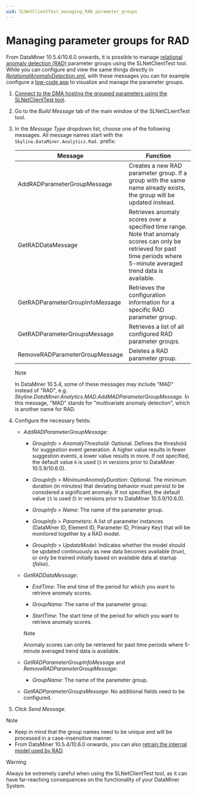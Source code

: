```yaml
---
uid: SLNetClientTest_managing_RAD_parameter_groups
---
```


# Managing parameter groups for RAD

From DataMiner 10.5.4/10.6.0 onwards<!--RN 42181-->, it is possible to manage [relational anomaly detection (RAD)](xref:Relational_anomaly_detection) parameter groups using the SLNetClientTest tool. While you can configure and view the same things directly in [*RelationalAnomalyDetection.xml*](xref:Relational_anomaly_detection#configuring-parameter-groups-for-rad), with these messages you can for example configure a [low-code app](xref:Application_framework) to visualize and manage the parameter groups.

1. [Connect to the DMA hosting the grouped parameters using the SLNetClientTest tool](xref:Connecting_to_a_DMA_with_the_SLNetClientTest_tool).

1. Go to the *Build Message* tab of the main window of the SLNetCLientTest tool.

1. In the *Message Type* dropdown list, choose one of the following messages. All message names start with the `Skyline.DataMiner.Analytics.Rad.` prefix:

   | Message | Function |
   |--|--|
   | AddRADParameterGroupMessage | Creates a new RAD parameter group. If a group with the same name already exists, the group will be updated instead. |
   | GetRADDataMessage | Retrieves anomaly scores over a specified time range. Note that anomaly scores can only be retrieved for past time periods where 5-minute averaged trend data is available. |
   | GetRADParameterGroupInfoMessage | Retrieves the configuration information for a specific RAD parameter group. |
   | GetRADParameterGroupsMessage | Retrieves a list of all configured RAD parameter groups. |
   | RemoveRADParameterGroupMessage | Deletes a RAD parameter group. |

   > [!NOTE]
   > In DataMiner 10.5.4<!--RN 42480-->, some of these messages may include "MAD" instead of "RAD", e.g. *Skyline.DataMiner.Analytics.MAD.AddMADParameterGroupMessage*. In this message, "MAD" stands for "multivariate anomaly detection", which is another name for RAD.

1. Configure the necessary fields:

   - *AddRADParameterGroupMessage*:

     - *GroupInfo* > *AnomalyThreshold*: Optional. Defines the threshold for suggestion event generation. A higher value results in fewer suggestion events, a lower value results in more. If not specified, the default value `6` is used (`3` in versions prior to DataMiner 10.5.9/10.6.0<!--RN 43400-->).

     - *GroupInfo* > *MinimumAnomalyDuration*: Optional. The minimum duration (in minutes) that deviating behavior must persist to be considered a significant anomaly. If not specified, the default value `15` is used (`5` in versions prior to DataMiner 10.5.9/10.6.0<!--RN 43400-->).

     - *GroupInfo* > *Name*: The name of the parameter group.

     - *GroupInfo* > *Parameters*: A list of parameter instances (DataMiner ID, Element ID, Parameter ID, Primary Key) that will be monitored together by a RAD model.

     - *GroupInfo* > *UpdateModel*: Indicates whether the model should be updated continuously as new data becomes available (*true*), or only be trained initially based on available data at startup (*false*).

   - *GetRADDataMessage*:

     - *EndTime*: The end time of the period for which you want to retrieve anomaly scores.

     - *GroupName*: The name of the parameter group.

     - *StartTime*: The start time of the period for which you want to retrieve anomaly scores.

     > [!NOTE]
     > Anomaly scores can only be retrieved for past time periods where 5-minute averaged trend data is available.

   - *GetRADParameterGroupInfoMessage* and *RemoveRADParameterGroupMessage*:

     - *GroupName*: The name of the parameter group.

   - *GetRADParameterGroupsMessage*: No additional fields need to be configured.

1. Click *Send Message*.

> [!NOTE]
>
> - Keep in mind that the group names need to be unique and will be processed in a case-insensitive manner.
> - From DataMiner 10.5.4/10.6.0 onwards, you can also [retrain the internal model used by RAD](xref:SLNetClientTest_retrain_rad_model).

> [!WARNING]
> Always be extremely careful when using the SLNetClientTest tool, as it can have far-reaching consequences on the functionality of your DataMiner System.
